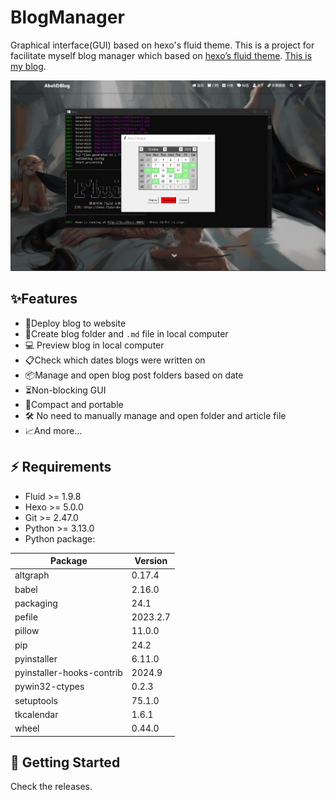 # BlogManager

Graphical interface(GUI) based on hexo's fluid theme. This is a project for facilitate myself blog manager which based on [hexo’s fluid theme](https://github.com/fluid-dev/hexo-theme-fluid). [This is my blog](https://chen-huaneng.github.io/).

![](./README/banner.png)

## ✨Features

- 💪Deploy blog to website
- 📁Create blog folder and `.md` file in local computer
- 💻 Preview blog in local computer
- 📋Check which dates blogs were written on
- 📦Manage and open blog post folders based on date
- ⏳Non-blocking GUI
- 🚀Compact and portable
- 🛠️ No need to manually manage and open folder and article file
- 📈And more…

## ⚡️ Requirements

- Fluid >= 1.9.8
- Hexo >= 5.0.0
- Git >= 2.47.0
- Python >= 3.13.0
- Python package:

| Package                   | Version  |
| ------------------------- | -------- |
| altgraph                  | 0.17.4   |
| babel                     | 2.16.0   |
| packaging                 | 24.1     |
| pefile                    | 2023.2.7 |
| pillow                    | 11.0.0   |
| pip                       | 24.2     |
| pyinstaller               | 6.11.0   |
| pyinstaller-hooks-contrib | 2024.9   |
| pywin32-ctypes            | 0.2.3    |
| setuptools                | 75.1.0   |
| tkcalendar                | 1.6.1    |
| wheel                     | 0.44.0   |

## 🚀 Getting Started

Check the releases.
